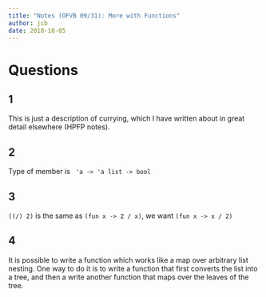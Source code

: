 ```yaml
---
title: "Notes (OFVB 09/31): More with Functions"
author: jcb
date: 2018-10-05
---
```



# Questions

## 1

This is just a description of currying, which I have written about in great
detail elsewhere (HPFP notes).

## 2

Type of member is ` 'a -> 'a list -> bool`

## 3

`((/) 2)` is the same as `(fun x -> 2 / x)`, we want `(fun x -> x / 2)`

## 4

It is possible to write a function which works like a map over arbitrary list
nesting. One way to do it is to write a function that first converts the list
into a tree, and then a write another function that maps over the leaves of the
tree.


